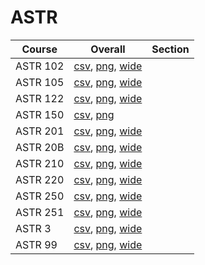 # ASTR

| Course | Overall | Section |
| ------ | ------- | ------- |
| ASTR 102 | [csv](https://github.com/UCSD-Historical-Enrollment-Data/2025Winter/blob/main/overall/ASTR%20102.csv), [png](https://raw.githubusercontent.com/UCSD-Historical-Enrollment-Data/2025Winter/main/plot_overall/ASTR%20102.png), [wide](https://raw.githubusercontent.com/UCSD-Historical-Enrollment-Data/2025Winter/main/plot_overall_wide/ASTR%20102.png) |  |
| ASTR 105 | [csv](https://github.com/UCSD-Historical-Enrollment-Data/2025Winter/blob/main/overall/ASTR%20105.csv), [png](https://raw.githubusercontent.com/UCSD-Historical-Enrollment-Data/2025Winter/main/plot_overall/ASTR%20105.png), [wide](https://raw.githubusercontent.com/UCSD-Historical-Enrollment-Data/2025Winter/main/plot_overall_wide/ASTR%20105.png) |  |
| ASTR 122 | [csv](https://github.com/UCSD-Historical-Enrollment-Data/2025Winter/blob/main/overall/ASTR%20122.csv), [png](https://raw.githubusercontent.com/UCSD-Historical-Enrollment-Data/2025Winter/main/plot_overall/ASTR%20122.png), [wide](https://raw.githubusercontent.com/UCSD-Historical-Enrollment-Data/2025Winter/main/plot_overall_wide/ASTR%20122.png) |  |
| ASTR 150 | [csv](https://github.com/UCSD-Historical-Enrollment-Data/2025Winter/blob/main/overall/ASTR%20150.csv), [png](https://raw.githubusercontent.com/UCSD-Historical-Enrollment-Data/2025Winter/main/plot_overall/ASTR%20150.png) |  |
| ASTR 201 | [csv](https://github.com/UCSD-Historical-Enrollment-Data/2025Winter/blob/main/overall/ASTR%20201.csv), [png](https://raw.githubusercontent.com/UCSD-Historical-Enrollment-Data/2025Winter/main/plot_overall/ASTR%20201.png), [wide](https://raw.githubusercontent.com/UCSD-Historical-Enrollment-Data/2025Winter/main/plot_overall_wide/ASTR%20201.png) |  |
| ASTR 20B | [csv](https://github.com/UCSD-Historical-Enrollment-Data/2025Winter/blob/main/overall/ASTR%2020B.csv), [png](https://raw.githubusercontent.com/UCSD-Historical-Enrollment-Data/2025Winter/main/plot_overall/ASTR%2020B.png), [wide](https://raw.githubusercontent.com/UCSD-Historical-Enrollment-Data/2025Winter/main/plot_overall_wide/ASTR%2020B.png) |  |
| ASTR 210 | [csv](https://github.com/UCSD-Historical-Enrollment-Data/2025Winter/blob/main/overall/ASTR%20210.csv), [png](https://raw.githubusercontent.com/UCSD-Historical-Enrollment-Data/2025Winter/main/plot_overall/ASTR%20210.png), [wide](https://raw.githubusercontent.com/UCSD-Historical-Enrollment-Data/2025Winter/main/plot_overall_wide/ASTR%20210.png) |  |
| ASTR 220 | [csv](https://github.com/UCSD-Historical-Enrollment-Data/2025Winter/blob/main/overall/ASTR%20220.csv), [png](https://raw.githubusercontent.com/UCSD-Historical-Enrollment-Data/2025Winter/main/plot_overall/ASTR%20220.png), [wide](https://raw.githubusercontent.com/UCSD-Historical-Enrollment-Data/2025Winter/main/plot_overall_wide/ASTR%20220.png) |  |
| ASTR 250 | [csv](https://github.com/UCSD-Historical-Enrollment-Data/2025Winter/blob/main/overall/ASTR%20250.csv), [png](https://raw.githubusercontent.com/UCSD-Historical-Enrollment-Data/2025Winter/main/plot_overall/ASTR%20250.png), [wide](https://raw.githubusercontent.com/UCSD-Historical-Enrollment-Data/2025Winter/main/plot_overall_wide/ASTR%20250.png) |  |
| ASTR 251 | [csv](https://github.com/UCSD-Historical-Enrollment-Data/2025Winter/blob/main/overall/ASTR%20251.csv), [png](https://raw.githubusercontent.com/UCSD-Historical-Enrollment-Data/2025Winter/main/plot_overall/ASTR%20251.png), [wide](https://raw.githubusercontent.com/UCSD-Historical-Enrollment-Data/2025Winter/main/plot_overall_wide/ASTR%20251.png) |  |
| ASTR 3 | [csv](https://github.com/UCSD-Historical-Enrollment-Data/2025Winter/blob/main/overall/ASTR%203.csv), [png](https://raw.githubusercontent.com/UCSD-Historical-Enrollment-Data/2025Winter/main/plot_overall/ASTR%203.png), [wide](https://raw.githubusercontent.com/UCSD-Historical-Enrollment-Data/2025Winter/main/plot_overall_wide/ASTR%203.png) |  |
| ASTR 99 | [csv](https://github.com/UCSD-Historical-Enrollment-Data/2025Winter/blob/main/overall/ASTR%2099.csv), [png](https://raw.githubusercontent.com/UCSD-Historical-Enrollment-Data/2025Winter/main/plot_overall/ASTR%2099.png), [wide](https://raw.githubusercontent.com/UCSD-Historical-Enrollment-Data/2025Winter/main/plot_overall_wide/ASTR%2099.png) |  |
